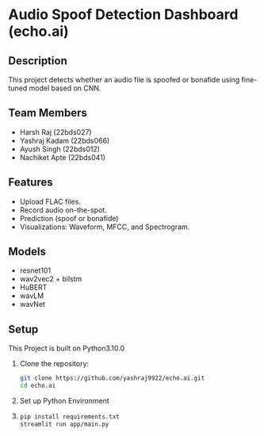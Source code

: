 # Audio Spoof Detection Dashboard (echo.ai)

## Description
This project detects whether an audio file is spoofed or bonafide using fine-tuned model based on CNN.

## Team Members
- Harsh Raj (22bds027)
- Yashraj Kadam (22bds066)
- Ayush Singh (22bds012)
- Nachiket Apte (22bds041)

## Features
- Upload FLAC files.
- Record audio on-the-spot.
- Prediction (spoof or bonafide)
- Visualizations: Waveform, MFCC, and Spectrogram.

## Models
- resnet101
- wav2vec2 + bilstm
- HuBERT
- wavLM
- wavNet


## Setup
This Project is built on Python3.10.0
1. Clone the repository:
   ```bash
   git clone https://github.com/yashraj9922/echo.ai.git
   cd echo.ai
2. Set up Python Environment
3. ```bash
   pip install requirements.txt
   streamlit run app/main.py
